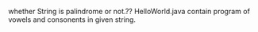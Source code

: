 whether String is palindrome or not.??
HelloWorld.java contain program of vowels and consonents in given string.
